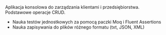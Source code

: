 Aplikacja konsolowa do zarządzania klientami i przedsiębiorstwa. Podstawowe operacje CRUD. 
* Nauka testów jednostkowych za pomocą paczki Moq i Fluent Assertions
* Nauka zapisywania do plików różnego formatu (txt, JSON, XML)  
